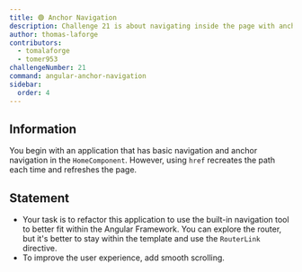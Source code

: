 ```yaml
---
title: 🟢 Anchor Navigation
description: Challenge 21 is about navigating inside the page with anchor
author: thomas-laforge
contributors:
  - tomalaforge
  - tomer953
challengeNumber: 21
command: angular-anchor-navigation
sidebar:
  order: 4
---
```


## Information

You begin with an application that has basic navigation and anchor navigation in the `HomeComponent`. However, using `href` recreates the path each time and refreshes the page.

## Statement

- Your task is to refactor this application to use the built-in navigation tool to better fit within the Angular Framework. You can explore the router, but it's better to stay within the template and use the `RouterLink` directive.
- To improve the user experience, add smooth scrolling.
